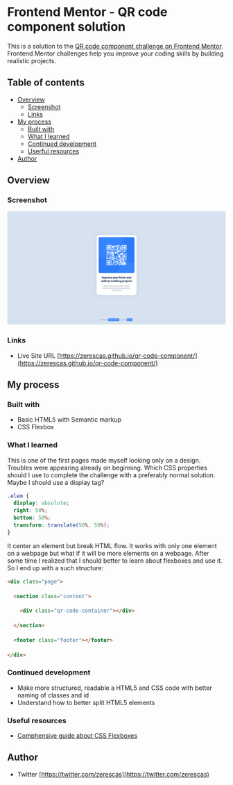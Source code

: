 # Frontend Mentor - QR code component solution

This is a solution to the [QR code component challenge on Frontend Mentor](https://www.frontendmentor.io/challenges/qr-code-component-iux_sIO_H). Frontend Mentor challenges help you improve your coding skills by building realistic projects. 

## Table of contents

- [Overview](#overview)
  - [Screenshot](#screenshot)
  - [Links](#links)
- [My process](#my-process)
  - [Built with](#built-with)
  - [What I learned](#what-i-learned)
  - [Continued development](#continued-development)
  - [Userful resources](#uselful-resources)
- [Author](#author)

## Overview

### Screenshot

![](./images/webpage-screenshot.png)

### Links

- Live Site URL [https://zerescas.github.io/qr-code-component/](https://zerescas.github.io/qr-code-component/)

## My process

### Built with

- Basic HTML5 with Semantic markup
- CSS Flexbox

### What I learned

This is one of the first pages made myself looking only on a design. Troubles were appearing already on beginning. Which CSS properties should I use to complete the challenge with a preferably normal solution. Maybe I should use a display tag?

```css
.elem {
  display: absolute;
  right: 50%;
  bottom: 50%;
  transform: translate(50%, 50%);
}
```

It center an element but break HTML flow. It works with only one element on a webpage but what if it will be more elements on a webpage. After some time I realized that I should better to learn about flexboxes and use it. So I end up with a such structure:

```html
<div class="page">

  <section class="content">

    <div class="qr-code-container"></div>

  </section>

  <footer class="footer"></footer>

</div>
```

### Continued development

- Make more structured, readable a HTML5 and CSS code with better naming of classes and id
- Understand how to better split HTML5 elements

### Useful resources

- [Comphensive guide about CSS Flexboxes](https://css-tricks.com/snippets/css/a-guide-to-flexbox/) 

## Author

- Twitter [https://twitter.com/zerescas](https://twitter.com/zerescas)